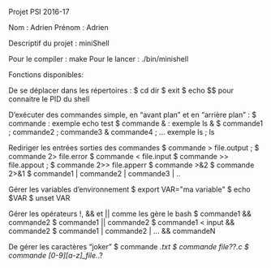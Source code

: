 Projet PSI 2016-17

Nom : Adrien		Prénom : Adrien

Descriptif du projet :
miniShell

Pour le compiler : make
Pour le lancer : ./bin/minishell

Fonctions disponibles:

De se déplacer dans les répertoires :
$ cd dir
$ exit
$ echo $$ pour connaitre le PID du shell

D’exécuter des commandes simple, en “avant plan” et en “arrière plan” :
$ commande : exemple echo test
$ commande & : exemple ls &
$ commande1 ; commande2 ; commande3 & commande4 ; ...  exemple ls ; ls

Rediriger les entrées sorties des commandes
$ commande > file.output ; $ commande 2> file.error
$ commande < file.input
$ commande >> file.appout ; $ commande 2>> file.apperr $ commande >&2
$ commande 2>&1
$ commande1 | commande2 | commande3 | ..

Gérer les variables d’environnement
$ export VAR="ma variable"
$ echo $VAR
$ unset VAR

Gérer les opérateurs !, && et || comme les gère le bash
$ commande1 && commande2
$ commande1 || commande2
$ commande1 < input && commande2
$ commande1 | commande2 | ... && commandeN

De gérer les caractères “joker”
$ commande *.txt
$ commande file??.c
$ commande [0-9][a-z]_file.*.?
